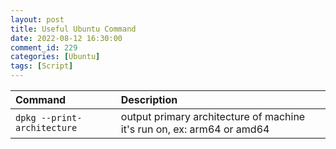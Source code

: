 ```yaml
---
layout: post
title: Useful Ubuntu Command
date: 2022-08-12 16:30:00
comment_id: 229
categories: [Ubuntu]
tags: [Script]
---
```


|Command| Description|
|:--|:--|
|`dpkg --print-architecture`| output primary architecture of machine it's run on, ex: arm64 or amd64|

